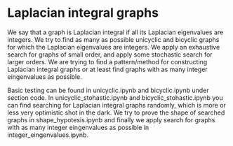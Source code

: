 # Laplacian integral graphs

We say that a graph is Laplacian integral if all its Laplacian eigenvalues are integers. We try to find as many as possible unicyclic and bicyclic graphs for which the Laplacian eigenvalues are integers. We apply an exhaustive search for graphs of small order, and apply some stochastic search for larger orders. We are trying to find a pattern/method for constructing Laplacian integral graphs or at least find graphs with as many integer eingenvalues as possible.

Basic testing can be found in unicyclic.ipynb and bicyclic.ipynb under section code. In unicyclic_stohastic.ipynb and bicyclic_stohastic.ipynb you can find searching for Laplacian integral graphs randomly, which is more or less very optimistic shot in the dark. We try to prove the shape of searched graphs in shape_hypotesis.ipynb and finally we apply search for graphs with as many integer eingenvalues as possible in integer_eingenvalues.ipynb.
